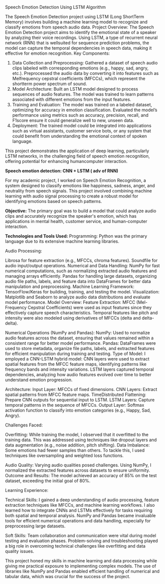 Speech Emotion Detection  Using LSTM Algorithm



The Speech Emotion Detection project using LSTM (Long ShortTerm Memory) involves building a machine learning model to recognize and classify emotions from speech audio data. 
Project Overview:
The Speech Emotion Detection project aims to identify the emotional state of a speaker by analyzing their voice recordings. Using LSTM, a type of recurrent neural network (RNN) that is wellsuited for sequence prediction problems, the model can capture the temporal dependencies in speech data, making it effective for emotion recognition.
Key Components:
1. Data Collection and Preprocessing: 
Gathered a dataset of speech audio clips labeled with corresponding emotions (e.g., happy, sad, angry, etc.).
Preprocessed the audio data by converting it into features such as Melfrequency cepstral coefficients (MFCCs), which represent the shortterm power spectrum of sound.
2. Model Architecture:
    Built an LSTM model designed to process sequences of audio features.
    The model was trained to learn patterns associated with different emotions from the input features.
3. Training and Evaluation:
    The model was trained on a labeled dataset, optimizing for accuracy in emotion classification.
    Evaluated the model’s performance using metrics such as accuracy, precision, recall, and F1score                     ensure it could generalize well to new, unseen data.
4. Deployment:
The trained model could be integrated into applications such as virtual assistants, customer service bots, or any system that could benefit from understanding the emotional context of spoken language.

This project demonstrates the application of deep learning, particularly LSTM networks, in the challenging field of speech emotion recognition, offering potential for enhancing humancomputer interaction.




**Speech emotion detection: CNN + LSTM ( adv of RNN)**

For my academic project, I worked on Speech Emotion Recognition, a system designed to classify emotions like happiness, sadness, anger, and neutrality from speech signals. This project involved combining machine learning with audio signal processing to create a robust model for identifying emotions based on speech patterns.

**Objective:**
The primary goal was to build a model that could analyze audio clips and accurately recognize the speaker's emotion, which has applications in mental health, customer service, and human-computer interaction.

**Technologies and Tools Used:**
Programming: Python was the primary language due to its extensive machine learning libraries.

Audio Processing:

Librosa for feature extraction (e.g., MFCCs, chroma features).
Soundfile for audio input/output operations.
Numerical and Data Handling:
NumPy for fast numerical computations, such as normalizing extracted audio features and managing arrays efficiently.
Pandas for handling large datasets, organizing audio file paths, labels, and feature data into DataFrames for better data manipulation and preprocessing.
Machine Learning Framework:
TensorFlow/Keras for building, training, and testing the model.
Visualization:
Matplotlib and Seaborn to analyze audio data distributions and evaluate model performance.
Model Overview:
Feature Extraction:
MFCC (Mel-Frequency Cepstral Coefficients) were used as input features since they effectively capture speech characteristics. Temporal features like pitch and intensity were also modeled using derivatives of MFCCs (delta and delta-delta).

Numerical Operations (NumPy and Pandas):
NumPy: Used to normalize audio features across the dataset, ensuring that values remained within a consistent range for better model performance.
Pandas: DataFrames were used to store metadata, organize file paths, labels, and extracted features for efficient manipulation during training and testing.
Type of Model:
I employed a CNN-LSTM hybrid model:
CNN layers were used to extract spatial features from the MFCC feature maps, identifying patterns like frequency bands and intensity variations.
LSTM layers captured temporal dependencies, analyzing how audio features evolved over time to better understand emotion progression.


Architecture:
Input Layer: MFCCs of fixed dimensions.
CNN Layers: Extract spatial patterns from MFCC feature maps.
TimeDistributed Flattening: Prepare CNN outputs for sequential input to LSTM.
LSTM Layers: Capture temporal patterns in the sequence of MFCCs.
Output Layer: Softmax activation function to classify into emotion categories (e.g., Happy, Sad, Angry).

Challenges Faced:

Overfitting:
While training the model, I observed that it overfitted to the training data. This was addressed using techniques like dropout layers and data augmentation (e.g., noise addition, pitch shifting).
Data Imbalance:
Some emotions had fewer samples than others. To tackle this, I used techniques like oversampling and weighted loss functions.

Audio Quality:
Varying audio qualities posed challenges. Using NumPy, I normalized the extracted features across datasets to ensure uniformity.
Outcome and Results:
The model achieved an accuracy of 85% on the test dataset, exceeding the initial goal of 80%.

Learning Experience:

Technical Skills:
I gained a deep understanding of audio processing, feature extraction techniques like MFCCs, and machine learning workflows.
I also learned how to integrate CNNs and LSTMs effectively for tasks requiring both spatial and temporal analysis.
NumPy and Pandas became invaluable tools for efficient numerical operations and data handling, especially for preprocessing large datasets.

Soft Skills:
Team collaboration and communication were vital during model testing and evaluation phases.
Problem-solving and troubleshooting played a big role in overcoming technical challenges like overfitting and data quality issues.

This project honed my skills in machine learning and data processing while giving me practical exposure to implementing complex models. The use of libraries like NumPy and Pandas enabled efficient handling of numerical and tabular data, which was crucial for the success of the project.
